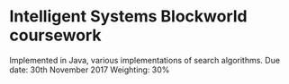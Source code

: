 # Intelligent Systems Blockworld coursework

Implemented in Java, various implementations of search algorithms. Due date:  30th November 2017
Weighting: 30%
